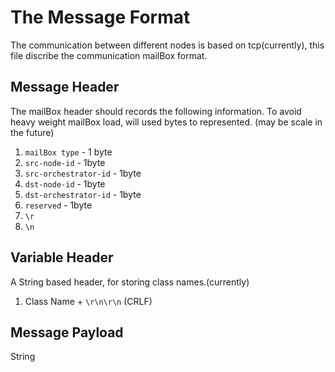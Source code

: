 # The Message Format

The communication between different nodes is based on tcp(currently), this file discribe the communication mailBox format.

## Message Header

The mailBox header should records the following information.
To avoid heavy weight mailBox load, will used bytes to represented. (may be scale in the future)

1. `mailBox type` - 1 byte
2. `src-node-id` - 1byte
3. `src-orchestrator-id` - 1byte
4. `dst-node-id` - 1byte
5. `dst-orchestrator-id` - 1byte
6. `reserved` - 1byte
7. `\r`
8. `\n`


## Variable Header

A String based header, for storing class names.(currently)

1. Class Name + `\r\n\r\n` (CRLF)

## Message Payload 

String
